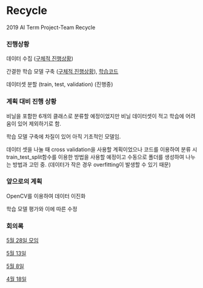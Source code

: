 # Recycle
2019 AI Term Project-Team Recycle

### 진행상황
데이터 수집 ([구체적 진행상황](https://github.com/SEEUNL/Recycle/issues/13))


간결한 학습 모델 구축 ([구체적 진행상황](https://github.com/SEEUNL/Recycle/issues/14)), [학습코드](https://github.com/SEEUNL/Recycle/blob/master/Untitled24_ipynb%EC%9D%98_%EC%82%AC%EB%B3%B8.ipynb)


데이터셋 분할 (train, test, validation) (진행중)

### 계획 대비 진행 상황
비닐을 포함한 6개의 클래스로 분류할 예정이었지만 비닐 데이터셋이 적고 학습에 어려움이 있어 제외하기로 함. 


학습 모델 구축에 차질이 있어 아직 기초적인 모델임.


데이터 셋을 나눌 때 cross validation을 사용할 계획이었으나 코드를 이용하여 분류 시 train_test_split함수를 이용한 방법을 사용할 예정이고 수동으로 폴더를 생성하여 나누는 방법과 고민 중. (데이터가 작은 경우 overfitting이 발생할 수 있기 때문)

### 앞으로의 계획
OpenCV를 이용하여 데이터 이진화


학습 모델 평가와 이에 따른 수정


### 회의록
[5월 28일 모임](https://github.com/SEEUNL/Recycle/issues/15)


[5월 13일](https://github.com/SEEUNL/Recycle/issues/10)


[5월 8일](https://github.com/SEEUNL/Recycle/issues/5)


[4월 18일](https://github.com/SEEUNL/Recycle/issues/1)


